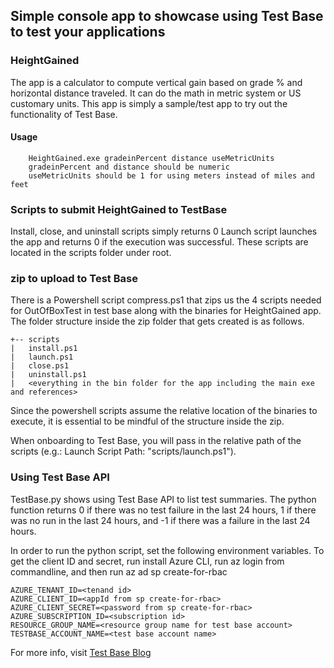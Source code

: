 ## Simple console app to showcase using Test Base to test your applications

### HeightGained
The app is a calculator to compute vertical gain based on 
grade % and horizontal distance traveled. It can do the math
in metric system or US customary units. This app is simply a sample/test 
app to try out the functionality of Test Base.

#### Usage
```
    HeightGained.exe gradeinPercent distance useMetricUnits
    gradeinPercent and distance should be numeric
    useMetricUnits should be 1 for using meters instead of miles and feet
```

### Scripts to submit HeightGained to TestBase 
Install, close, and uninstall scripts simply returns 0
Launch script launches the app and returns 0 if the execution was successful. These scripts 
are located in the scripts folder under root.

### zip to upload to Test Base
There is a Powershell script compress.ps1 that zips us the 4 scripts needed
for OutOfBoxTest in test base along with the binaries for HeightGained app. The 
folder structure inside the zip folder that gets created is as follows.

```
+-- scripts
|   install.ps1
|   launch.ps1
|   close.ps1
|   uninstall.ps1
|   <everything in the bin folder for the app including the main exe and references>
```

Since the powershell scripts assume the relative location of the binaries to execute, it is 
essential to be mindful of the structure inside the zip.

When onboarding to Test Base, you will pass in the relative path of the scripts (e.g.:
Launch Script Path: "scripts/launch.ps1").
    
### Using Test Base API
TestBase.py shows using Test Base API to list test summaries. The python function
returns 0 if there was no test failure in the last 24 hours, 1 if there was no run 
in the last 24 hours, and -1 if there was a failure in the last 24 hours.

In order to run the python script, set the following environment variables. To get the client ID and secret,
run install Azure CLI, run az login from commandline, and then run az ad sp create-for-rbac
```
AZURE_TENANT_ID=<tenand id>
AZURE_CLIENT_ID=<appId from sp create-for-rbac>
AZURE_CLIENT_SECRET=<password from sp create-for-rbac>
AZURE_SUBSCRIPTION_ID=<subscription id>
RESOURCE_GROUP_NAME=<resource group name for test base account>
TESTBASE_ACCOUNT_NAME=<test base account name>
```

For more info, visit [Test Base Blog](https://techcommunity.microsoft.com/t5/test-base-blog/test-base-for-microsoft-365-sdk-amp-apis-now-available/ba-p/2888698)
